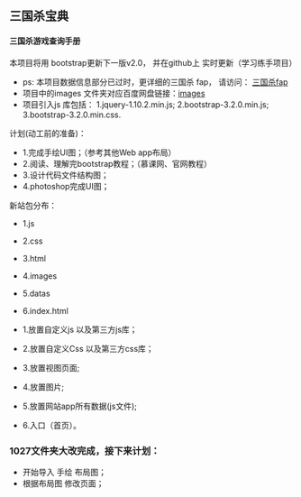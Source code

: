
## 三国杀宝典

#### 三国杀游戏查询手册

本项目将用 bootstrap更新下一版v2.0，
并在github上 实时更新（学习练手项目）

* ps: 本项目数据信息部分已过时，更详细的三国杀 fap， 请访问： [三国杀fap](http://dadao.net/sgs/#) 
* 项目中的images 文件夹对应百度网盘链接：[images](http://pan.baidu.com/s/1sjmEicd) 
* 项目引入js 库包括：
  1.jquery-1.10.2.min.js; 2.bootstrap-3.2.0.min.js; 3.bootstrap-3.2.0.min.css.

计划(动工前的准备)：
* 1.完成手绘UI图；（参考其他Web app布局）
* 2.阅读、理解完bootstrap教程；（慕课网、官网教程）
* 3.设计代码文件结构图；
* 4.photoshop完成UI图；

新站包分布：
* 1.js
* 2.css
* 3.html
* 4.images
* 5.datas
* 6.index.html

* 1.放置自定义js 以及第三方js库；
* 2.放置自定义Css 以及第三方css库；
* 3.放置视图页面;
* 4.放置图片;
* 5.放置网站app所有数据(js文件);
* 6.入口（首页）。

### 1027文件夹大改完成，接下来计划：
* 开始导入 手绘 布局图；
* 根据布局图 修改页面；
